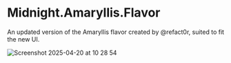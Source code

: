 # Midnight.Amaryllis.Flavor
An updated version of the Amaryllis flavor created by @refact0r, suited to fit the new UI.

![Screenshot 2025-04-20 at 10 28 54](https://github.com/user-attachments/assets/c70f32bf-3684-4243-b59a-4b203c3dc9fe)
